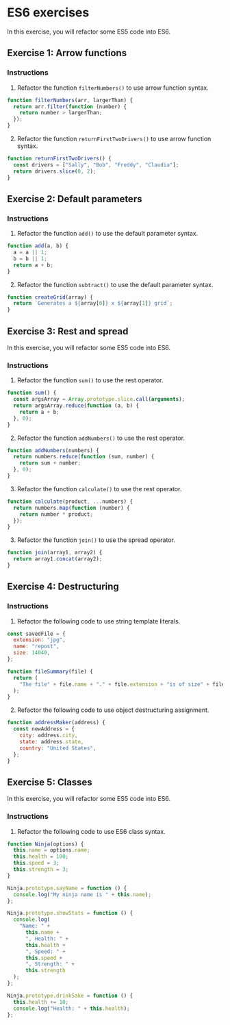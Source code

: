 # ES6 exercises

In this exercise, you will refactor some ES5 code into ES6.

## Exercise 1: Arrow functions

### Instructions

1. Refactor the function `filterNumbers()` to use arrow function syntax.

```js
function filterNumbers(arr, largerThan) {
  return arr.filter(function (number) {
    return number > largerThan;
  });
}
```

2. Refactor the function `returnFirstTwoDrivers()` to use arrow function syntax.

```js
function returnFirstTwoDrivers() {
  const drivers = ["Sally", "Bob", "Freddy", "Claudia"];
  return drivers.slice(0, 2);
}
```

## Exercise 2: Default parameters

### Instructions

1. Refactor the function `add()` to use the default parameter syntax.

```js
function add(a, b) {
  a = a || 1;
  b = b || 1;
  return a + b;
}
```

2. Refactor the function `subtract()` to use the default parameter syntax.

```js
function createGrid(array) {
  return `Generates a ${array[0]} x ${array[1]} grid`;
}
```

## Exercise 3: Rest and spread

In this exercise, you will refactor some ES5 code into ES6.

### Instructions

1. Refactor the function `sum()` to use the rest operator.

```js
function sum() {
  const argsArray = Array.prototype.slice.call(arguments);
  return argsArray.reduce(function (a, b) {
    return a + b;
  }, 0);
}
```

2. Refactor the function `addNumbers()` to use the rest operator.

```js
function addNumbers(numbers) {
  return numbers.reduce(function (sum, number) {
    return sum + number;
  }, 0);
}
```

3. Refactor the function `calculate()` to use the rest operator.

```js
function calculate(product, ...numbers) {
  return numbers.map(function (number) {
    return number * product;
  });
}
```

3. Refactor the function `join()` to use the spread operator.

```js
function join(array1, array2) {
  return array1.concat(array2);
}
```

## Exercise 4: Destructuring

### Instructions

1. Refactor the following code to use string template literals.

```js
const savedFile = {
  extension: "jpg",
  name: "repost",
  size: 14040,
};

function fileSummary(file) {
  return (
    "The file" + file.name + "." + file.extension + "is of size" + file.size
  );
}
```

2. Refactor the following code to use object destructuring assignment.

```js
function addressMaker(address) {
  const newAddress = {
    city: address.city,
    state: address.state,
    country: "United States",
  };
}
```

## Exercise 5: Classes

In this exercise, you will refactor some ES5 code into ES6.

### Instructions

1. Refactor the following code to use ES6 class syntax.

```js
function Ninja(options) {
  this.name = options.name;
  this.health = 100;
  this.speed = 3;
  this.strength = 3;
}

Ninja.prototype.sayName = function () {
  console.log("My ninja name is " + this.name);
};

Ninja.prototype.showStats = function () {
  console.log(
    "Name: " +
      this.name +
      ", Health: " +
      this.health +
      ", Speed: " +
      this.speed +
      ", Strength: " +
      this.strength
  );
};

Ninja.prototype.drinkSake = function () {
  this.health += 10;
  console.log("Health: " + this.health);
};
```
